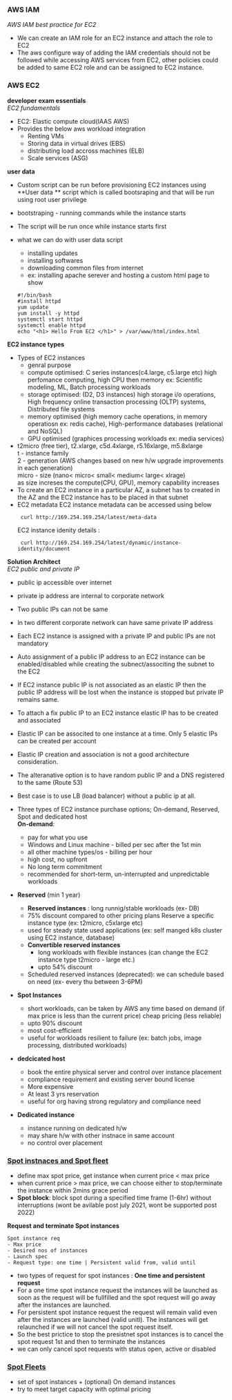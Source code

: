 ###


### <b> AWS IAM </b>


<i>AWS IAM best practice for EC2</i>
- We can create an IAM role for an EC2 instance and attach the role to EC2
- The aws configure way of adding the IAM credentials should not be followed while accessing AWS services from EC2, other policies could be added to same EC2 role and can be assigned to EC2 instance.







### <b>AWS EC2</b>

**developer exam essentials**</br>
<i>EC2 fundamentals</i>
- EC2: Elastic compute cloud(IAAS AWS)
- Provides the below aws workload integration
    - Renting VMs
    - Storing data in virtual drives (EBS)
    - distributing load accross machines (ELB)
    - Scale services (ASG)

**user data**
- Custom script can be run before provisioning EC2 instances using **User data ** script which is called bootsraping and that will be run using root user privilege
- bootstraping - running commands while the instance starts
- The script will be run once while instance starts first
- what we can do with user data script
   - installing updates
   - installing softwares
   - downloading common files from internet
   - ex: installing apache serever and hosting a custom html page to show

   ```
   #!/bin/bash
   #install httpd
   yum update
   yum install -y httpd
   systemctl start httpd
   systemctl enable httpd
   echo "<h1> Hello From EC2 </h1>" > /var/www/html/index.html
   ````



**EC2 instance types**
- Types of EC2 instances
   - genral purpose
   - compute optimised: C series instances(c4.large, c5.large etc) high perfomance computing, high CPU then memory ex: Scientific modeling, ML, Batch processing workloads
   - storage optimised: (D2, D3 instances) high storage i/o operations, High frequency online transaction processing (OLTP) systems, Distributed file systems
   - memory optimised (high memory cache operations, in memory operatiosn ex: redis cache), High-performance databases (relational and NoSQL)
   - GPU optimised (graphices processing workloads ex: media services)
- t2micro (free tier), t2.xlarge, c5d.4xlarge, r5.16xlarge, m5.8xlarge</br>
  t - instance family</br>
  2 - generation (AWS changes based on new h/w upgrade improvements in each generation)</br>
  micro - size (nano< micro< small< medium< large< xlrage)</br>
  as size increses the compute(CPU, GPU), memory capability increases
- To create an EC2 instance in a particular AZ, a subnet has to created in the AZ and the EC2 instance has to be placed in that subnet
- EC2 metadata
  EC2 instance metadata can be accessed using below
  ```
   curl http://169.254.169.254/latest/meta-data
  ```
  EC2 instance idenity details :
  ```
   curl http://169.254.169.254/latest/dynamic/instance-identity/document
  ```







**Solution Architect**</br>
<i>EC2 public and private IP</i>

- public ip accessible over internet
- private ip address are internal to corporate network
- Two public IPs can not be same
- In two different corporate network can have same private IP address
- Each EC2 instance is assigned with a private IP and public IPs are not mandatory
- Auto assignment of a public IP address to an EC2 instance can be enabled/disabled while creating the subnect/associting the subnet to the EC2
- If EC2 instance public IP is not associated as an elastic IP then the public IP address will be lost when the instance is stopped but private IP remains same.
- To attach a fix public IP to an EC2 instance elastic IP has to be created and associated
- Elastic IP can be associted to one instance at a time. Only 5 elastic IPs can be created per account
- Elastic IP creation and association is not a good architecture consideration.
- The alteranative option is to have random public IP and a DNS registered to the same (Route 53)
- Best case is to use LB (load balancer) without a public ip at all.

- Three types of EC2 instance purchase options; On-demand, Reserved, Spot and dedicated host</br>
<b>On-demand</b>:
    - pay for what you use
    - Windows and Linux machine - billed per sec after the 1st min 
    - all other machine types/os - billing per hour
    - high cost, no upfront 
    - No long term commitment
    - </b> recommended for short-term, un-interrupted and unpredictable workloads</b>

- <b>Reserved</b> (min 1 year)
  
    - <b>Reserved instances</b> : long runnig/stable workloads (ex- DB)
    - 75% discount compared to other pricing plans
  Reserve a specific instance type (ex: t2micro, c5xlarge etc)
    - used for steady state used applications (ex: self manged k8s cluster using EC2 instance, database)
    - <b>Convertible reserved instances</b>
        - long workloads with flexible instances (can change the EC2 instance type t2micro - large etc.)
        - upto 54% discount
    - Scheduled reserved instances (deprecated): we can schedule based on need (ex- every thu between 3-6PM)

- <b>Spot Instances</b>
    - short workloads, can be taken by AWS any time based on demand (if max price is less than the current price) cheap pricing (less reliable)
    - upto 90% discount
    - most cost-efficient
    - useful for workloads resilient to failure (ex: batch jobs, image processing, distributed workloads)
- <b>dedcicated host</b> 
    - book the entire physical server and control over instance placement
    - compliance requirement and existing server bound license
    - More expensive
    - At least 3 yrs reservation
    - useful for org having strong regulatory and compliance need
- <b> Dedicated instance</b>
    - instance running on dedicated h/w
    - may share h/w with other instnace in same account
    - no control over placement

 ### <b><u>Spot instnaces and Spot fleet</u></b>
  - define max spot price, get instance when current price < max price
  - when current price > max price, we can choose either to stop/terminate the instance within 2mins grace period
  - <b>Spot block</b>: block spot during a specified time frame (1-6hr) without interruptions (wont be avilable post july 2021, wont be supported post 2022)
 
 <b> Request and terminate Spot instances </b>
  
    Spot instance req
    - Max price
    - Desired nos of instances
    - Launch spec
    - Request type: one time | Persistent valid from, valid until

  - two types of request for spot instances : <b>One time and persistent request</b>
  - For a one time spot instance request the instances will be launched as soon as the request will be fullfilled and the spot request will go away after the instances are launched.
  - For persistent spot instance request the request will remain valid even after the instances are launched (valid unitl). The instances will get relaunched if we will not cancel the spot request itself. 
  - So the best prictice to stop the presistnet spot instances is to cancel the spot request 1st and then to terminate the instances
  - we can only cancel spot requests with status open, active or disabled

 ### <u>Spot Fleets</u>
 - set of spot instances + (optional) On demand instances
 - try to meet target capacity with optimal pricing




 
  